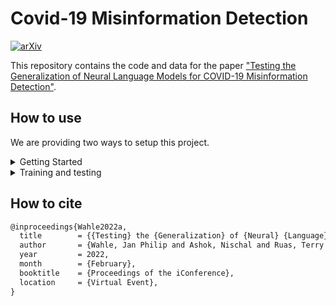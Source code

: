 # Covid-19 Misinformation Detection

[![arXiv](https://img.shields.io/badge/arXiv-2111.07819-b31b1b.svg)](https://arxiv.org/abs/2111.07819)

This repository contains the code and data for the paper ["Testing the Generalization of Neural Language Models for COVID-19 Misinformation Detection"](https://arxiv.org/abs/2111.07819).

## How to use

We are providing two ways to setup this project.

<details> <summary> Getting Started </summary>
  <br/>
  First install conda from <a href="https://docs.conda.io/en/latest/" >here</a>.
  
  Next, create the conda environment with the requirements "conda env create -f tfrs_env.yml"          
</details>

<details> <summary> Training and testing </summary>
<br/>
The following files and folders contain the code to reproduce the experiments from our paper:
  
- bert_pytorch.py - Code for using BERT based embeddings for downstream task.          


- finetuning.py - Code for fine-tuning all models on all datasets.


- intermediate_training/ - Contains the code to train models on CORD-19 with a pre-training objective (e.g, Masked Language Modeling)


- supplemental_code/ - Code for creating plots for the paper and significance analysis.


- baselines/ - Code for testing bi-LSTM baselines against transformer language models
</details>




## How to cite
```tex
@inproceedings{Wahle2022a,
  title        = {{Testing} the {Generalization} of {Neural} {Language} {Models} for {COVID}-19 {Misinformation} {Detection}},
  author       = {Wahle, Jan Philip and Ashok, Nischal and Ruas, Terry and Meuschke, Norman and Ghosal, Tirthankar and Gipp, Bela},
  year         = 2022,
  month        = {February},
  booktitle    = {Proceedings of the iConference},
  location     = {Virtual Event},
}
```
